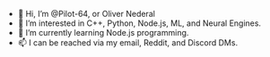 - 👋 Hi, I’m @Pilot-64, or Oliver Nederal
- 👀 I’m interested in C++, Python, Node.js, ML, and Neural Engines.
- 🌱 I’m currently learning Node.js programming.
- 📫 I can be reached via my email, Reddit, and Discord DMs. 
